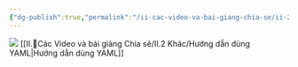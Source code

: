 ```yaml
---
{"dg-publish":true,"permalink":"/ii-cac-video-va-bai-giang-chia-se/ii-2-khac/bat-che-do-hien-thi-ya-ml-tren-file/","dgPassFrontmatter":true,"noteIcon":"1","created":"","updated":""}
---
```


![](https://i.imgur.com/iwmcWwT.png)
[[II.🌱Các Video và bài giảng Chia sẻ/II.2 Khác/Hướng dẫn dùng YAML\|Hướng dẫn dùng YAML]]